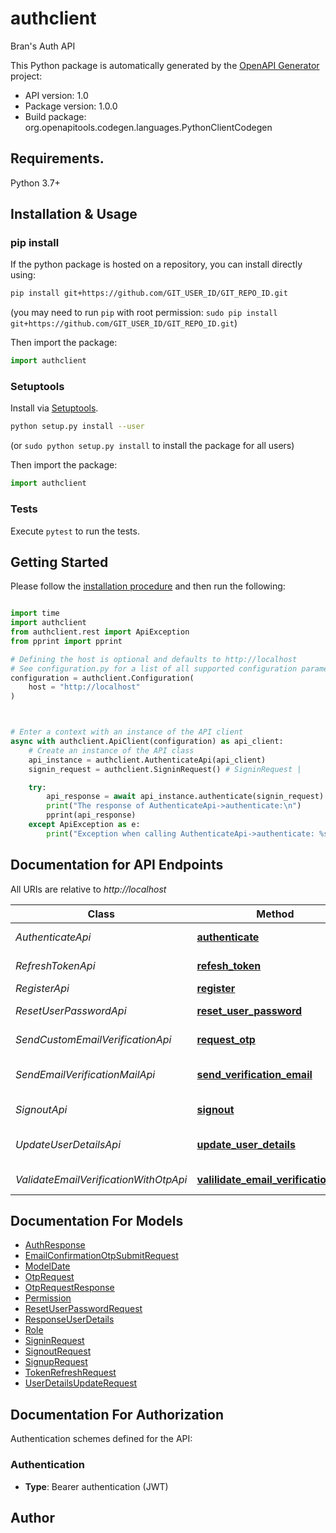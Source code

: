 # authclient
Bran's Auth API

This Python package is automatically generated by the [OpenAPI Generator](https://openapi-generator.tech) project:

- API version: 1.0
- Package version: 1.0.0
- Build package: org.openapitools.codegen.languages.PythonClientCodegen

## Requirements.

Python 3.7+

## Installation & Usage
### pip install

If the python package is hosted on a repository, you can install directly using:

```sh
pip install git+https://github.com/GIT_USER_ID/GIT_REPO_ID.git
```
(you may need to run `pip` with root permission: `sudo pip install git+https://github.com/GIT_USER_ID/GIT_REPO_ID.git`)

Then import the package:
```python
import authclient
```

### Setuptools

Install via [Setuptools](http://pypi.python.org/pypi/setuptools).

```sh
python setup.py install --user
```
(or `sudo python setup.py install` to install the package for all users)

Then import the package:
```python
import authclient
```

### Tests

Execute `pytest` to run the tests.

## Getting Started

Please follow the [installation procedure](#installation--usage) and then run the following:

```python

import time
import authclient
from authclient.rest import ApiException
from pprint import pprint

# Defining the host is optional and defaults to http://localhost
# See configuration.py for a list of all supported configuration parameters.
configuration = authclient.Configuration(
    host = "http://localhost"
)



# Enter a context with an instance of the API client
async with authclient.ApiClient(configuration) as api_client:
    # Create an instance of the API class
    api_instance = authclient.AuthenticateApi(api_client)
    signin_request = authclient.SigninRequest() # SigninRequest | 

    try:
        api_response = await api_instance.authenticate(signin_request)
        print("The response of AuthenticateApi->authenticate:\n")
        pprint(api_response)
    except ApiException as e:
        print("Exception when calling AuthenticateApi->authenticate: %s\n" % e)

```

## Documentation for API Endpoints

All URIs are relative to *http://localhost*

Class | Method | HTTP request | Description
------------ | ------------- | ------------- | -------------
*AuthenticateApi* | [**authenticate**](docs/AuthenticateApi.md#authenticate) | **POST** /api/v1/auth/public/authenticate | 
*RefreshTokenApi* | [**refesh_token**](docs/RefreshTokenApi.md#refesh_token) | **POST** /api/v1/auth/public/refresh-token | 
*RegisterApi* | [**register**](docs/RegisterApi.md#register) | **POST** /api/v1/auth/public/register | 
*ResetUserPasswordApi* | [**reset_user_password**](docs/ResetUserPasswordApi.md#reset_user_password) | **POST** /api/v1/auth/public/reset-password | 
*SendCustomEmailVerificationApi* | [**request_otp**](docs/SendCustomEmailVerificationApi.md#request_otp) | **POST** /api/v1/auth/public/request-otp | 
*SendEmailVerificationMailApi* | [**send_verification_email**](docs/SendEmailVerificationMailApi.md#send_verification_email) | **POST** /api/v1/auth/authenticated/send-email-verification-mail | 
*SignoutApi* | [**signout**](docs/SignoutApi.md#signout) | **POST** /api/v1/auth/authenticated/logout | 
*UpdateUserDetailsApi* | [**update_user_details**](docs/UpdateUserDetailsApi.md#update_user_details) | **POST** /api/v1/auth/authenticated/update-user-details | 
*ValidateEmailVerificationWithOtpApi* | [**valilidate_email_verification_otp**](docs/ValidateEmailVerificationWithOtpApi.md#valilidate_email_verification_otp) | **POST** /api/v1/auth/public/validate-email-verification-otp | 


## Documentation For Models

 - [AuthResponse](docs/AuthResponse.md)
 - [EmailConfirmationOtpSubmitRequest](docs/EmailConfirmationOtpSubmitRequest.md)
 - [ModelDate](docs/ModelDate.md)
 - [OtpRequest](docs/OtpRequest.md)
 - [OtpRequestResponse](docs/OtpRequestResponse.md)
 - [Permission](docs/Permission.md)
 - [ResetUserPasswordRequest](docs/ResetUserPasswordRequest.md)
 - [ResponseUserDetails](docs/ResponseUserDetails.md)
 - [Role](docs/Role.md)
 - [SigninRequest](docs/SigninRequest.md)
 - [SignoutRequest](docs/SignoutRequest.md)
 - [SignupRequest](docs/SignupRequest.md)
 - [TokenRefreshRequest](docs/TokenRefreshRequest.md)
 - [UserDetailsUpdateRequest](docs/UserDetailsUpdateRequest.md)


<a id="documentation-for-authorization"></a>
## Documentation For Authorization


Authentication schemes defined for the API:
<a id="Authentication"></a>
### Authentication

- **Type**: Bearer authentication (JWT)


## Author




